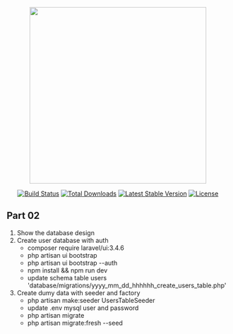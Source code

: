 <p align="center"><a href="https://laravel.com" target="_blank"><img src="https://raw.githubusercontent.com/laravel/art/master/logo-lockup/5%20SVG/2%20CMYK/1%20Full%20Color/laravel-logolockup-cmyk-red.svg" width="400"></a></p>

<p align="center">
<a href="https://travis-ci.org/laravel/framework"><img src="https://travis-ci.org/laravel/framework.svg" alt="Build Status"></a>
<a href="https://packagist.org/packages/laravel/framework"><img src="https://img.shields.io/packagist/dt/laravel/framework" alt="Total Downloads"></a>
<a href="https://packagist.org/packages/laravel/framework"><img src="https://img.shields.io/packagist/v/laravel/framework" alt="Latest Stable Version"></a>
<a href="https://packagist.org/packages/laravel/framework"><img src="https://img.shields.io/packagist/l/laravel/framework" alt="License"></a>
</p>

## Part 02
1. Show the database design
2. Create user database with auth
    * composer require laravel/ui:3.4.6
    * php artisan ui bootstrap
    * php artisan ui bootstrap --auth
    * npm install && npm run dev
    * update schema table users 'database/migrations/yyyy_mm_dd_hhhhhh_create_users_table.php'
3. Create dumy data with seeder and factory
    * php artisan make:seeder UsersTableSeeder
    * update .env mysql user and password
    * php artisan migrate
    * php artisan migrate:fresh --seed